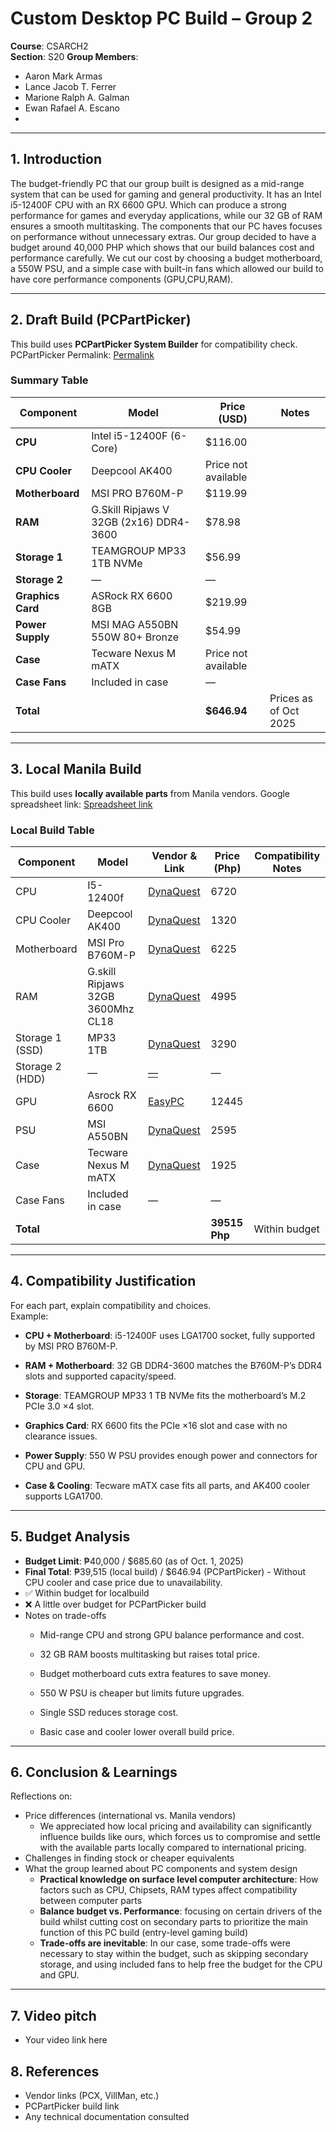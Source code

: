 # Custom Desktop PC Build – Group 2

**Course**: CSARCH2  
**Section**: S20 
**Group Members**:  
- Aaron Mark Armas 
- Lance Jacob T. Ferrer
- Marione Ralph A. Galman  
- Ewan Rafael A. Escano
-   

---

## 1. Introduction


The budget-friendly PC that our group built is designed as a mid-range system that can be used for gaming and general productivity. It has an Intel i5-12400F CPU with an RX 6600 GPU. Which can produce a strong performance for games and everyday applications, while our 32 GB of RAM ensures a smooth multitasking. The components that our PC haves focuses on performance without unnecessary extras.  Our group decided to have a budget around 40,000 PHP which shows that our build balances cost and performance carefully. We cut our cost by choosing a budget motherboard, a 550W PSU, and a simple case with built-in fans which allowed our build to have core performance components (GPU,CPU,RAM).

---

## 2. Draft Build (PCPartPicker)
This build uses **PCPartPicker System Builder** for compatibility check. 
PCPartPicker Permalink: [Permalink](https://pcpartpicker.com/list/hcPRcx)

### Summary Table 


| Component       | Model                          | Price (USD) | Notes                        |
|-----------------|--------------------------------|-------------------------|------------------------------|
| **CPU**        | Intel i5-12400F (6-Core)       | $116.00     |         |
| **CPU Cooler** | Deepcool AK400                 | Price not available                       |      |
| **Motherboard**| MSI PRO B760M-P          | $119.99        |       |
| **RAM**       | G.Skill Ripjaws V 32GB (2x16) DDR4-3600 | $78.98       |           |
| **Storage 1** | TEAMGROUP MP33 1TB NVMe        | $56.99     |    |
| **Storage 2** | —                              | —                       |                    |
| **Graphics Card** | ASRock RX 6600 8GB         | $219.99     |        |
| **Power Supply** | MSI MAG A550BN 550W 80+ Bronze | $54.99        |         |
| **Case**       | Tecware Nexus M mATX         | Price not available                       |       |
| **Case Fans**  | Included in case                              | —                       |                  |
| **Total**     |                                | **$646.94**  | Prices as of Oct 2025       |


---

## 3. Local Manila Build
This build uses **locally available parts** from Manila vendors.
Google spreadsheet link: [Spreadsheet link](https://docs.google.com/spreadsheets/d/1OK2ted-A25oSzMM9lTJzNA6FEq4Q1xWxSyJ0wyXetlU/edit?usp=sharing) 

### Local Build Table
| Component       | Model | Vendor & Link      | Price (Php) | Compatibility Notes                  |
|-----------------|-------|--------------------|-------------|--------------------------------------|
| CPU             | I5-12400f   | [DynaQuest]((https://dynaquestpc.com/products/intel-core-i5-12400f-processor-20m-cache-up-to-4-90-ghz-must-be-purchased-with-compatible-motherboard)) | 6720         | |
| CPU Cooler      | Deepcool AK400   | [DynaQuest](https://dynaquestpc.com/products/deepcool-ak400-air-cooler-r-ak400-bknnmn-g-1)    | 1320|                  |
| Motherboard     | MSI Pro B760M-P   | [DynaQuest](https://dynaquestpc.com/products/msi-pro-b760m-p-ddr4-lga1700-motherboard) | 6225         |                   |
| RAM             | G.skill Ripjaws 32GB 3600Mhz CL18   | [DynaQuest](https://dynaquestpc.com/products/gskill-ripjaws-v-32gb-2x16gb-ddr4-3600-f4-3600c18d-32gvk) | 4995         |                 |
| Storage 1 (SSD) | MP33 1TB   | [DynaQuest](https://dynaquestpc.com/products/team-group-mp33-m-2-1tb-2280-pcie-3-0-x4-nvme-1-3-3d-nand-internal-ssd-tm8fp6001t0c101) | 3290         |              |
| Storage 2 (HDD) | — | [— ](link)   | —      |                   |
| GPU             | Asrock RX 6600   | [EasyPC](https://easypc.com.ph/products/asrock-rx-6600-8g-challenger-d-8gb-128bit-gddr6-gaming-videocard)    | 12445         |   |
| PSU             | MSI A550BN   | [DynaQuest](https://dynaquestpc.com/products/msi-mag-a550bn-bronze-550w-80-power-supply?_pos=1&_psq=MAG+A55&_ss=e&_v=1.0)   | 2595         |                   |
| Case            | Tecware Nexus M mATX    | [DynaQuest](https://dynaquestpc.com/products/tecware-nexus-air-m2-black-mesh-tg-matx-3x120mm)    | 1925         |                  |
| Case Fans       | Included in case   |—      |    —       |                         |
| **Total**       |       |                    | **39515 Php** | Within budget                        |

---

## 4. Compatibility Justification
For each part, explain compatibility and choices.  
Example:  
- **CPU + Motherboard**: i5-12400F uses LGA1700 socket, fully supported by MSI PRO B760M-P.

- **RAM + Motherboard**: 32 GB DDR4-3600 matches the B760M-P’s DDR4 slots and supported capacity/speed.

- **Storage**: TEAMGROUP MP33 1 TB NVMe fits the motherboard’s M.2 PCIe 3.0 ×4 slot.

- **Graphics Card**: RX 6600 fits the PCIe ×16 slot and case with no clearance issues.

- **Power Supply**: 550 W PSU provides enough power and connectors for CPU and GPU.

- **Case & Cooling**: Tecware mATX case fits all parts, and AK400 cooler supports LGA1700. 

---

## 5. Budget Analysis
- **Budget Limit**: ₱40,000 / $685.60 (as of Oct. 1, 2025)  
- **Final Total**: ₱39,515 (local build) / $646.94 (PCPartPicker) - Without CPU cooler and case price due to unavailability. 
- ✅ Within budget for localbuild   
-  ❌ A little over budget for PCPartPicker build  
- Notes on trade-offs 
    * Mid-range CPU and strong GPU balance performance and cost.

    * 32 GB RAM boosts multitasking but raises total price.

    * Budget motherboard cuts extra features to save money.

    * 550 W PSU is cheaper but limits future upgrades.

    * Single SSD reduces storage cost.

    * Basic case and cooler lower overall build price.

---

## 6. Conclusion & Learnings
Reflections on:  
- Price differences (international vs. Manila vendors)
  - We appreciated how local pricing and availability can significantly influence builds like ours, which forces us to compromise and settle with the available parts locally compared to international pricing.
- Challenges in finding stock or cheaper equivalents
- What the group learned about PC components and system design
  - **Practical knowledge on surface level computer architecture**: How factors such as CPU, Chipsets, RAM types affect compatibility between computer parts
  - **Balance budget vs. Performance**: focusing on certain drivers of the build whilst cutting cost on secondary parts to prioritize the main function of this PC build (entry-level gaming build)
  - **Trade-offs are inevitable**: In our case, some trade-offs were necessary to stay within the budget, such as skipping secondary storage, and using included fans to help free the budget for the CPU and GPU.


---
## 7. Video pitch
- Your video link here  

## 8. References
- Vendor links (PCX, VillMan, etc.)  
- PCPartPicker build link  
- Any technical documentation consulted  

